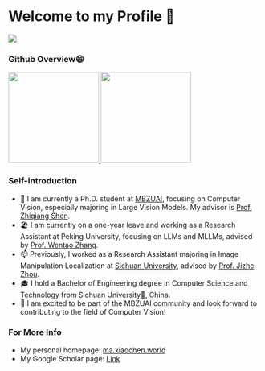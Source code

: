 # Welcome to my Profile 👋
![](https://komarev.com/ghpvc/?username=Sunnyhaze&color=green)

### Github Overview😄

<a href="https://github.com/anuraghazra/github-readme-stats">
  <img height="180em" src="https://github-readme-stats-git-masterrstaa-rickstaa.vercel.app/api?username=sunnyhaze&count_private=true&show_icons=true&theme=buefy&bg_color=40,FFFFFF,DDDDFF" />
  <img height="180em" src="https://github-readme-stats-git-masterrstaa-rickstaa.vercel.app/api/top-langs/?username=SunnyHaze&hide=html,javascript,CSS,jupyter%20notebook&bg_color=40,FFFFFF,EEEEFF&layout=compact" />
</a>
<!--  IF you want to create a statisitc band like above, you can visit this offical repo to create and define your own band style:
     https://github.com/anuraghazra/github-readme-stats
-->

### Self-introduction
- 🌱 I am currently a Ph.D. student at [MBZUAI](https://mbzuai.ac.ae/), focusing on Computer Vision, especially majoring in Large Vision Models. My advisor is [Prof. Zhiqiang Shen](https://zhiqiangshen.com/).
- 🏖️ I am currently on a one-year leave and working as a Research Assistant at Peking University, focusing on LLMs and MLLMs, advised by [Prof. Wentao Zhang](https://zwt233.github.io).
- 📫 Previously, I worked as a Research Assistant majoring in Image Manipulation Localization at [Sichuan University](https://scu.edu.cn/), advised by [Prof. Jizhe Zhou](https://knightzjz.github.io).
- 🎓 I hold a Bachelor of Engineering degree in Computer Science and Technology from Sichuan University🐼, China.
- 🔭 I am excited to be part of the MBZUAI community and look forward to contributing to the field of Computer Vision!

### For More Info
- My personal homepage: [ma.xiaochen.world](https://ma.xiaochen.world)
- My Google Scholar page: [Link](https://scholar.google.com/citations?user=hGEIyCEAAAAJ)
<!-- - Welcome to my [blog](https://sunnyhaze.github.io/blog)✨ (in chinese) by Github pages and hexo. -->
<!-- - Here is my [CV](https://sunnyhaze.github.io/assests/resume/Xiaochen_Ma.pdf). -->
<!--
**SunnyHaze/Sunnyhaze** is a ✨ _special_ ✨ repository because its `README.md` (this file) appears on your GitHub profile.

Here are some ideas to get you started:

- 🔭 I’m currently working on ...
- 🌱 I’m currently learning ...
- 👯 I’m looking to collaborate on ...
- 🤔 I’m looking for help with ...
- 💬 Ask me about ...
- 📫 How to reach me: ...
-  Pronouns: ...
- ⚡ Fun fact: ...
-->
